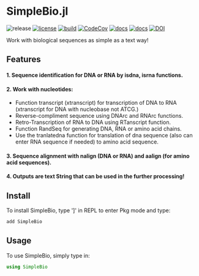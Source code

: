 # SimpleBio.jl
![release](https://img.shields.io/github/v/release/doctorbetaq/SimpleBio.jl?include_prereleases&style=flat-square) 
[![license](https://img.shields.io/github/license/doctorbetaq/SimpleBio.jl?style=flat-square)](https://github.com/doctorbetaq/SimpleBio.jl/blob/main/LICENSE)
[![build](https://img.shields.io/circleci/build/github/doctorbetaq/SimpleBio.jl/main?style=flat-square&logo=CircleCI)](https://app.circleci.com/pipelines/github/doctorbetaq/SimpleBio.jl?branch=main)
[![CodeCov](https://img.shields.io/codecov/c/github/doctorbetaq/SimpleBIo.jl?style=flat-square&logo=Codecov)](https://app.codecov.io/gh/doctorbetaq/SimpleBio.jl?search=&trend=24%20hours)
[![docs](https://img.shields.io/badge/docs-dev-blue?style=flat-square)](https://doctorbetaq.github.io/SimpleBio.jl/dev/)
[![docs](https://img.shields.io/badge/docs-stable-blue?style=flat-square)](https://doctorbetaq.github.io/SimpleBio.jl/stable/)
[![DOI](https://zenodo.org/badge/587544290.svg)](https://zenodo.org/badge/latestdoi/587544290)

Work with biological sequences as simple as a text way!

## Features
#### 1. Sequence identification for DNA or RNA by isdna, isrna functions.
#### 2. Work with nucleotides:
+ Function transcript (xtranscript) for transcription of DNA to RNA (xtranscript for DNA with nucleobase not ATCG.)
+ Reverse-compliment sequence using DNArc and RNArc functions.
+ Retro-Transcription of RNA to DNA using RTanscript function.
+ Function RandSeq for generating DNA, RNA or amino acid chains.
+ Use the tranlatedna function for translation of dna sequence (also can enter RNA sequence if needed) to amino acid sequence.
    
#### 3. Sequence alignment with nalign (DNA or RNA) and aalign (for amino acid sequences). 
#### 4. Outputs are text String that can be used in the further processing!


## Install
To install SimpleBio, type ']' in REPL to enter Pkg mode and type:
```julia
add SimpleBio
```

## Usage
To use SimpleBio, simply type in:
```julia
using SimpleBio
```
